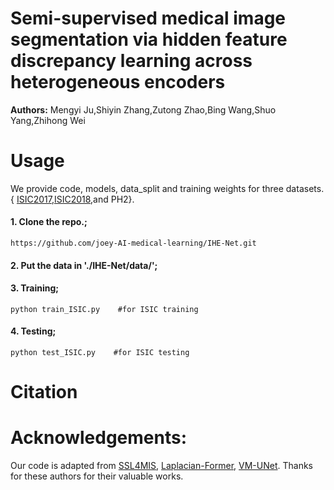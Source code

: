 # Semi-supervised medical image segmentation via hidden feature discrepancy learning across heterogeneous encoders

**Authors:**
Mengyi Ju,Shiyin Zhang,Zutong Zhao,Bing Wang,Shuo Yang,Zhihong Wei
# Usage
We provide code, models, data_split and training weights for three datasets.{ [ISIC2017](https://challenge.isic-archive.com/data/),[ISIC2018](https://challenge.isic-archive.com/data/),and PH2}.

#### 1. Clone the repo.;

```
https://github.com/joey-AI-medical-learning/IHE-Net.git
```
#### 2. Put the data in './IHE-Net/data/';
#### 3. Training;
```
python train_ISIC.py    #for ISIC training
``` 
#### 4. Testing;
```
python test_ISIC.py    #for ISIC testing
```
# Citation
# Acknowledgements:
Our code is adapted from [SSL4MIS](https://github.com/HiLab-git/SSL4MIS), [Laplacian-Former](https://github.com/xmindflow/Laplacian-Former.git), [VM-UNet](https://github.com/JCruan519/VM-UNet.git). Thanks for these authors for their valuable works.
